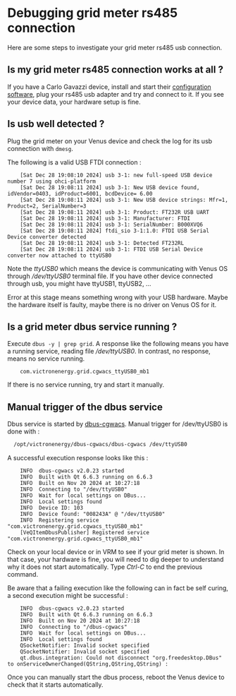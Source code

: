 # Debugging grid meter rs485 connection

Here are some steps to investigate your grid meter rs485 usb connection.

## Is my grid meter rs485 connection works at all ?

If you have a Carlo Gavazzi device, install and start their [configuration software](https://www.gavazzi.no/nedlasting/software/software-ucs/),
plug your rs485 usb adapter and try and connect to it.
If you see your device data, your hardware setup is fine.

## Is usb well detected ?

Plug the grid meter on your Venus device and check the log for its usb connection with `dmesg`.

The following is a valid USB FTDI connection :

``` console
    [Sat Dec 28 19:08:10 2024] usb 3-1: new full-speed USB device number 7 using ohci-platform
    [Sat Dec 28 19:08:11 2024] usb 3-1: New USB device found, idVendor=0403, idProduct=6001, bcdDevice= 6.00
    [Sat Dec 28 19:08:11 2024] usb 3-1: New USB device strings: Mfr=1, Product=2, SerialNumber=3
    [Sat Dec 28 19:08:11 2024] usb 3-1: Product: FT232R USB UART
    [Sat Dec 28 19:08:11 2024] usb 3-1: Manufacturer: FTDI
    [Sat Dec 28 19:08:11 2024] usb 3-1: SerialNumber: B000XVQ6
    [Sat Dec 28 19:08:11 2024] ftdi_sio 3-1:1.0: FTDI USB Serial Device converter detected
    [Sat Dec 28 19:08:11 2024] usb 3-1: Detected FT232RL
    [Sat Dec 28 19:08:11 2024] usb 3-1: FTDI USB Serial Device converter now attached to ttyUSB0
```

Note the *ttyUSB0* which means the device is communicating with Venus OS through */dev/ttyUSB0* terminal file.
If you have other device connected through usb, you might have ttyUSB1, ttyUSB2, ...

Error at this stage means something wrong with your USB hardware. Maybe the hardware itself is faulty, maybe there is no driver on Venus OS for it.

## Is a grid meter dbus service running ?

Execute `dbus -y | grep grid`. A response like the following means you have a running service,
reading file */dev/ttyUSB0*. In contrast, no response, means no service running.

``` console
    com.victronenergy.grid.cgwacs_ttyUSB0_mb1
```

If there is no service running, try and start it manually.

## Manual trigger of the dbus service

Dbus service is started by [dbus-cgwacs](https://github.com/victronenergy/dbus-cgwacs).
Manual trigger for /dev/ttyUSB0 is done with :

``` bash
  /opt/victronenergy/dbus-cgwacs/dbus-cgwacs /dev/ttyUSB0
```

A successful execution response looks like this :

``` console
    INFO  dbus-cgwacs v2.0.23 started
    INFO  Built with Qt 6.6.3 running on 6.6.3
    INFO  Built on Nov 20 2024 at 10:27:18
    INFO  Connecting to "/dev/ttyUSB0"
    INFO  Wait for local settings on DBus...
    INFO  Local settings found
    INFO  Device ID: 103
    INFO  Device found: "008243A" @ "/dev/ttyUSB0"
    INFO  Registering service "com.victronenergy.grid.cgwacs_ttyUSB0_mb1"
    [VeQItemDbusPublisher] Registered service "com.victronenergy.grid.cgwacs_ttyUSB0_mb1"
```

Check on your local device or in VRM to see if your grid meter is shown.
In that case, your hardware is fine, you will need to dig deeper to understand why it does not start automatically.
Type *Ctrl-C* to end the previous command.

Be aware that a failing execution like the following can in fact be self curing, a second execution might be successful :

``` console
    INFO  dbus-cgwacs v2.0.23 started
    INFO  Built with Qt 6.6.3 running on 6.6.3
    INFO  Built on Nov 20 2024 at 10:27:18
    INFO  Connecting to "/dbus-cgwacs"
    INFO  Wait for local settings on DBus...
    INFO  Local settings found
    QSocketNotifier: Invalid socket specified
    QSocketNotifier: Invalid socket specified
    qt.dbus.integration: Could not disconnect "org.freedesktop.DBus" to onServiceOwnerChanged(QString,QString,QString) :
```

Once you can manually start the dbus process, reboot the Venus device to check that it starts automatically.

